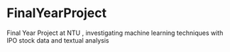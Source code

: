 # FinalYearProject
 Final Year Project at NTU , investigating machine learning techniques with IPO stock data and textual analysis
